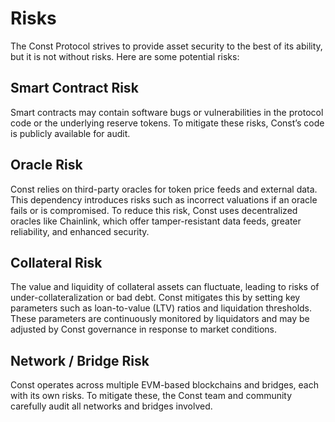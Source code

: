 # Risks

The Const Protocol strives to provide asset security to the best of its ability, but it is not without risks. Here are some potential risks:

## Smart Contract Risk

Smart contracts may contain software bugs or vulnerabilities in the protocol code or the underlying reserve tokens. To mitigate these risks, Const’s code is publicly available for audit.

## Oracle Risk

Const relies on third-party oracles for token price feeds and external data. This dependency introduces risks such as incorrect valuations if an oracle fails or is compromised. To reduce this risk, Const uses decentralized oracles like Chainlink, which offer tamper-resistant data feeds, greater reliability, and enhanced security.

## Collateral Risk

The value and liquidity of collateral assets can fluctuate, leading to risks of under-collateralization or bad debt. Const mitigates this by setting key parameters such as loan-to-value (LTV) ratios and liquidation thresholds. These parameters are continuously monitored by liquidators and may be adjusted by Const governance in response to market conditions.

## Network / Bridge Risk

Const operates across multiple EVM-based blockchains and bridges, each with its own risks. To mitigate these, the Const team and community carefully audit all networks and bridges involved.
